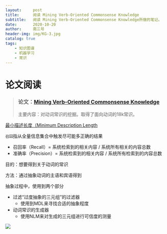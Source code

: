 ```yaml
---
layout:     post
title:      阅读 Mining Verb-Oriented Commonsense Knowledge
subtitle:   阅读 Mining Verb-Oriented Commonsense Knowledge所做的笔记。
date:       2020-10-20
author:     南三号
header-img: img/KG-3.jpg
catalog: true
tags:
    - 知识图谱
    - 机器学习	
    - 常识
---
```


# 论文阅读

> ### 论文：[Mining Verb-Oriented Commonsense Knowledge](https://ieeexplore.ieee.org/abstract/document/9101187)
>
> 主要内容：对动词常识的挖掘。取得了面向动词的18k常识。

[最小描述长度（Minimum Description Length](https://baike.baidu.com/item/%E6%9C%80%E5%B0%8F%E6%8F%8F%E8%BF%B0%E9%95%BF%E5%BA%A6)

`召回`指从全量信息集合中触发尽可能多正确的结果

- 召回率（Recall）= 系统检索到的相关内容 / 系统所有相关的内容总数
- 准确率（Precision）= 系统检索到的相关内容 / 系统所有检索到的内容总数

目的：想要得到关于动词的常识

方法：通过抽象动词的主语和宾语得到

抽象过程中，使用到两个部分

- 过滤“过度抽象的三元组”的过滤器
  - 使用到MDL来寻找合适的抽象程度
- 动词常识的生成器
  - 使用NLM来对生成的三元组进行可信度的测量

![](https://nansanhao.github.io\img-blog\verb-commonsense-1.png)





​	

